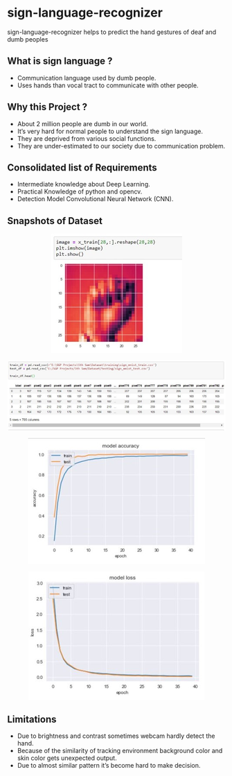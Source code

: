 # sign-language-recognizer
sign-language-recognizer helps to predict the hand gestures of deaf and dumb peoples 

## What is sign language ?
<div>
  <ul>
    <li>Communication language used by dumb people.</li>
    <li>Uses hands than vocal tract to communicate with other people.</li>
  </ul>
</div>

## Why this Project ?
<div>
  <ul>
    <li>About 2 million people  are dumb in our world.</li>
    <li>It’s very  hard for normal people to  understand the sign language. </li>
    <li>They are deprived from various social functions.</li>
    <li>They are under-estimated to our  society due to communication problem.</li>
  </ul>
</div>

## Consolidated list of Requirements
<div>
  <ul>
    <li>Intermediate knowledge about Deep Learning.</li>
    <li>Practical Knowledge of python and opencv.</li>
    <li>Detection Model Convolutional Neural Network (CNN).</li>
  </ul>
</div>

## Snapshots of Dataset
<p align='center'><img src='https://github.com/vikas-marwadi/sign-language-recognizer/blob/main/image1.jpg'></p>
<p align='center'><img src='https://github.com/vikas-marwadi/sign-language-recognizer/blob/main/image2.jpg'></p>
<p align='center'><img src='https://github.com/vikas-marwadi/sign-language-recognizer/blob/main/image3.jpg'></p>
<p align='center'><img src='https://github.com/vikas-marwadi/sign-language-recognizer/blob/main/image4.jpg'></p>

## Limitations  
<div>
  <ul>
    <li>Due to brightness and contrast sometimes webcam hardly detect the hand.</li>
    <li>Because of the similarity of tracking environment background color and skin color gets unexpected output.</li>
    <li>Due to almost similar pattern it’s become hard to make decision.</li>
  </ul>
</div>
